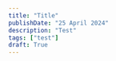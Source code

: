 ```yaml
---
title: "Title"
publishDate: "25 April 2024"
description: "Test"
tags: ["test"]
draft: True
---
```


